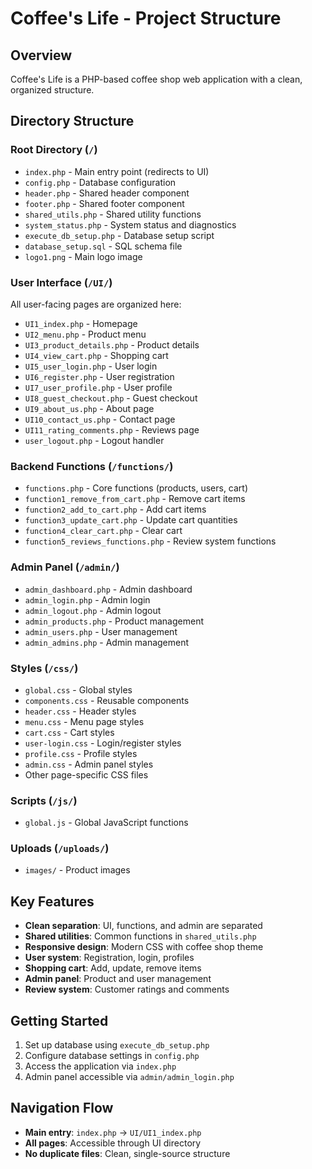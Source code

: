 # Coffee's Life - Project Structure

## Overview
Coffee's Life is a PHP-based coffee shop web application with a clean, organized structure.

## Directory Structure

### Root Directory (`/`)
- `index.php` - Main entry point (redirects to UI)
- `config.php` - Database configuration
- `header.php` - Shared header component
- `footer.php` - Shared footer component
- `shared_utils.php` - Shared utility functions
- `system_status.php` - System status and diagnostics
- `execute_db_setup.php` - Database setup script
- `database_setup.sql` - SQL schema file
- `logo1.png` - Main logo image

### User Interface (`/UI/`)
All user-facing pages are organized here:
- `UI1_index.php` - Homepage
- `UI2_menu.php` - Product menu
- `UI3_product_details.php` - Product details
- `UI4_view_cart.php` - Shopping cart
- `UI5_user_login.php` - User login
- `UI6_register.php` - User registration
- `UI7_user_profile.php` - User profile
- `UI8_guest_checkout.php` - Guest checkout
- `UI9_about_us.php` - About page
- `UI10_contact_us.php` - Contact page
- `UI11_rating_comments.php` - Reviews page
- `user_logout.php` - Logout handler

### Backend Functions (`/functions/`)
- `functions.php` - Core functions (products, users, cart)
- `function1_remove_from_cart.php` - Remove cart items
- `function2_add_to_cart.php` - Add cart items
- `function3_update_cart.php` - Update cart quantities
- `function4_clear_cart.php` - Clear cart
- `function5_reviews_functions.php` - Review system functions

### Admin Panel (`/admin/`)
- `admin_dashboard.php` - Admin dashboard
- `admin_login.php` - Admin login
- `admin_logout.php` - Admin logout
- `admin_products.php` - Product management
- `admin_users.php` - User management
- `admin_admins.php` - Admin management

### Styles (`/css/`)
- `global.css` - Global styles
- `components.css` - Reusable components
- `header.css` - Header styles
- `menu.css` - Menu page styles
- `cart.css` - Cart styles
- `user-login.css` - Login/register styles
- `profile.css` - Profile styles
- `admin.css` - Admin panel styles
- Other page-specific CSS files

### Scripts (`/js/`)
- `global.js` - Global JavaScript functions

### Uploads (`/uploads/`)
- `images/` - Product images

## Key Features
- **Clean separation**: UI, functions, and admin are separated
- **Shared utilities**: Common functions in `shared_utils.php`
- **Responsive design**: Modern CSS with coffee shop theme
- **User system**: Registration, login, profiles
- **Shopping cart**: Add, update, remove items
- **Admin panel**: Product and user management
- **Review system**: Customer ratings and comments

## Getting Started
1. Set up database using `execute_db_setup.php`
2. Configure database settings in `config.php`
3. Access the application via `index.php`
4. Admin panel accessible via `admin/admin_login.php`

## Navigation Flow
- **Main entry**: `index.php` → `UI/UI1_index.php`
- **All pages**: Accessible through UI directory
- **No duplicate files**: Clean, single-source structure
